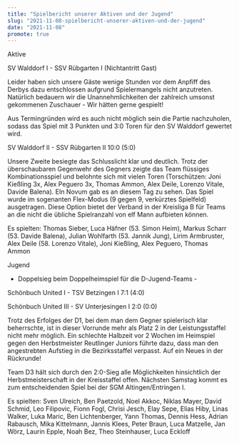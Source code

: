 ```yaml
---
title: "Spielbericht unserer Aktiven und der Jugend"
slug: "2021-11-08-spielbericht-unserer-aktiven-und-der-jugend"
date: "2021-11-08"
promote: true
---
```

Aktive



SV Walddorf I - SSV Rübgarten I (Nichtantritt Gast)


Leider haben sich unsere Gäste wenige Stunden vor dem Anpfiff des Derbys dazu entschlossen aufgrund Spielermangels nicht anzutreten. Natürlich bedauern wir die Unannehmlichkeiten der zahlreich umsonst gekommenen Zuschauer - Wir hätten gerne gespielt!


Aus Termingründen wird es auch nicht möglich sein die Partie nachzuholen, sodass das Spiel mit 3 Punkten und 3:0 Toren für den SV Walddorf gewertet wird.



SV Walddorf II - SSV Rübgarten II  10:0 (5:0)


Unsere Zweite besiegte das Schlusslicht klar und deutlich. Trotz der überschaubaren Gegenwehr des Gegners zeigte das Team flüssiges Kombinationsspiel und belohnte sich mit vielen Toren (Torschützen: Joni Kießling 3x, Alex Peguero 3x, Thomas Ammon, Alex Deile, Lorenzo Vitale, Davide Balena). EIn Novum gab es an diesem Tag zu sehen. Das Spiel wurde im sogenanten Flex-Modus (9 gegen 9, verkürztes Spielfeld) ausgetragen. Diese Option bietet der Verband in der Kreisliga B für Teams an die nicht die übliche Spielranzahl von elf Mann aufbieten können.


Es spielten: Thomas Sieber, Luca Häfner (53. Simon Heim), Markus Scharr (53. Davide Balena), Julian Wohlfarth (53. Jannik Jung), Lirim Armbruster, Alex Deile (58. Lorenzo Vitale), Joni Kießling, Alex Peguero, Thomas Ammon




Jugend



- Doppelsieg beim Doppelheimspiel für die D-Jugend-Teams -


Schönbuch United I - TSV Betzingen I 7:1 (4:0)


Schönbuch United III - SV Unterjesingen I 2:0 (0:0)


Trotz des Erfolges der D1, bei dem man dem Gegner spielerisch klar beherrschte, ist in dieser Vorrunde mehr als Platz 2 in der Leistungsstaffel nicht mehr möglich. Ein schlechte Halbzeit vor 2 Wochen im Heimspiel gegen den Herbstmeister Reutlinger Juniors führte dazu, dass man den angestrebten Aufstieg in die Bezirksstaffel verpasst. Auf ein Neues in der Rückrunde!


Team D3 hält sich durch den 2:0-Sieg alle Möglichkeiten hinsichtlich der Herbstmeisterschaft in der Kreisstaffel offen. Nächsten Samstag kommt es zum entscheidenden Spiel bei der SGM  Altingen/Entringen I.


Es spielten: Sven Ulreich, Ben Paetzold, Noel Akkoc, Niklas Mayer, David Schmid, Leo Filipovic, Fionn Fogl, Chrisi Jesch, Elay Sepe, Elias Hiby, Linas Walker, Luka Maric, Ben Lichtenberger, Yann Thomas, Dennis Hess, Adrian Rabausch, Mika Kittelmann, Jannis Klees, Peter Braun, Luca Matzelle, Jan Wörz, Laurin Epple, Noah Bez, Theo Steinhauser, Luca Eckloff
